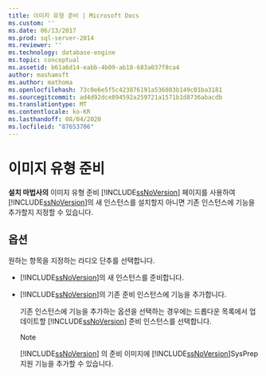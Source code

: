 ```yaml
---
title: 이미지 유형 준비 | Microsoft Docs
ms.custom: ''
ms.date: 06/13/2017
ms.prod: sql-server-2014
ms.reviewer: ''
ms.technology: database-engine
ms.topic: conceptual
ms.assetid: b61a6d14-eabb-4b09-ab18-683a037f8ca4
author: mashamsft
ms.author: mathoma
ms.openlocfilehash: 73c0e6e5f5c423876191a536083b149c01ba3181
ms.sourcegitcommit: ad4d92dce894592a259721a1571b1d8736abacdb
ms.translationtype: MT
ms.contentlocale: ko-KR
ms.lasthandoff: 08/04/2020
ms.locfileid: "87653706"
---
```

# <a name="prepare-image-type"></a>이미지 유형 준비
  **설치 마법사의** 이미지 유형 준비 [!INCLUDE[ssNoVersion](../../includes/ssnoversion-md.md)] 페이지를 사용하여 [!INCLUDE[ssNoVersion](../../includes/ssnoversion-md.md)]의 새 인스턴스를 설치할지 아니면 기존 인스턴스에 기능을 추가할지 지정할 수 있습니다.  
  
## <a name="options"></a>옵션  
 원하는 항목을 지정하는 라디오 단추를 선택합니다.  
  
-   [!INCLUDE[ssNoVersion](../../includes/ssnoversion-md.md)]의 새 인스턴스를 준비합니다.  
  
-   [!INCLUDE[ssNoVersion](../../includes/ssnoversion-md.md)]의 기존 준비 인스턴스에 기능을 추가합니다.  
  
     기존 인스턴스에 기능을 추가하는 옵션을 선택하는 경우에는 드롭다운 목록에서 업데이트할 [!INCLUDE[ssNoVersion](../../includes/ssnoversion-md.md)] 준비 인스턴스를 선택합니다.  
  
    > [!NOTE]  
    >  [!INCLUDE[ssNoVersion](../../includes/ssnoversion-md.md)] 의 준비 이미지에 [!INCLUDE[ssNoVersion](../../includes/ssnoversion-md.md)]SysPrep 지원 기능을 추가할 수 있습니다.  
  
  
